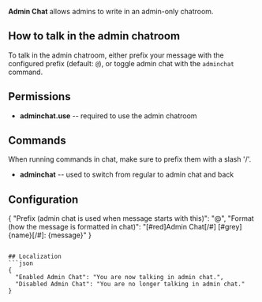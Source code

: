 ﻿**Admin Chat** allows admins to write in an admin-only chatroom.

## How to talk in the admin chatroom
To talk in the admin chatroom, either prefix your message with the configured prefix (default: `@`),
or toggle admin chat with the `adminchat` command.

## Permissions
- **adminchat.use** -- required to use the admin chatroom

## Commands
When running commands in chat, make sure to prefix them with a slash '/'.
- **adminchat** -- used to switch from regular to admin chat and back

## Configuration
{
  "Prefix (admin chat is used when message starts with this)": "@",
  "Format (how the message is formatted in chat)": "[#red]Admin Chat[/#] [#grey]{name}[/#]: {message}"
}
```

## Localization
```json
{
  "Enabled Admin Chat": "You are now talking in admin chat.",
  "Disabled Admin Chat": "You are no longer talking in admin chat."
}
```